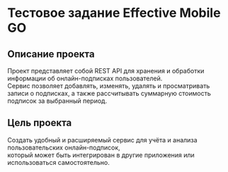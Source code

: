 # Тестовое задание Effective Mobile GO

## Описание проекта

Проект представляет собой REST API для хранения и обработки информации об онлайн-подписках пользователей.  
Сервис позволяет добавлять, изменять, удалять и просматривать записи о подписках, а также рассчитывать суммарную стоимость подписок за выбранный период.

## Цель проекта

Создать удобный и расширяемый сервис для учёта и анализа пользовательских онлайн-подписок,  
который может быть интегрирован в другие приложения или использоваться самостоятельно.
